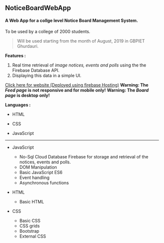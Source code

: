 ## NoticeBoardWebApp
#### A Web App for a collge level Notice Board Management System.
To be used by a college of 2000 students.

>Will be used starting from the month of August, 2019 in GBPIET Ghurdauri.

**Features :**
1. Real time retrieval of *image notices, events and polls* using the the Firebase Database API.
2. Displaying this data in a simple UI.

[Click here for website (Deployed using firebase Hosting)](https://notice-board-60616.firebaseapp.com)
**Warning: The *Feed page* is not responsive and for mobile only!**
**Warning: The *Board page* is desktop only!**                 

**Languages :** 

- HTML

- CSS

- JavaScript

---

- JavaScript
  - No-Sql Cloud Database Firebase for storage and retrieval of the notices, events and polls.
  - DOM Manipulation
  - Basic JavaScript ES6
  - Event handling
  - Asynchronous functions
  
- HTML
  - Basic HTML
  
- CSS
  - Basic CSS
  - CSS grids
  - Bootstrap
  - External CSS
